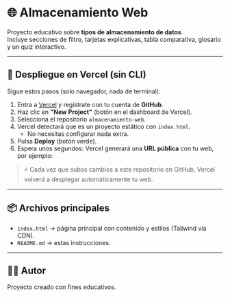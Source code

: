 # 🌐 Almacenamiento Web

Proyecto educativo sobre **tipos de almacenamiento de datos**.  
Incluye secciones de filtro, tarjetas explicativas, tabla comparativa, glosario y un quiz interactivo.  

---

## 🚀 Despliegue en Vercel (sin CLI)

Sigue estos pasos (solo navegador, nada de terminal):

1. Entra a [Vercel](https://vercel.com/) y regístrate con tu cuenta de **GitHub**.
2. Haz clic en **"New Project"** (botón en el dashboard de Vercel).
3. Selecciona el repositorio `almacenamiento-web`.
4. Vercel detectará que es un proyecto estático con `index.html`.  
   - No necesitas configurar nada extra.
5. Pulsa **Deploy** (botón verde).
6. Espera unos segundos: Vercel generará una **URL pública** con tu web, por ejemplo:  


> ⚡ Cada vez que subas cambios a este repositorio en GitHub, Vercel volverá a desplegar automáticamente tu web.

---

## 📦 Archivos principales
- `index.html` → página principal con contenido y estilos (Tailwind vía CDN).
- `README.md` → estas instrucciones.

---

## 👨‍💻 Autor
Proyecto creado con fines educativos.

